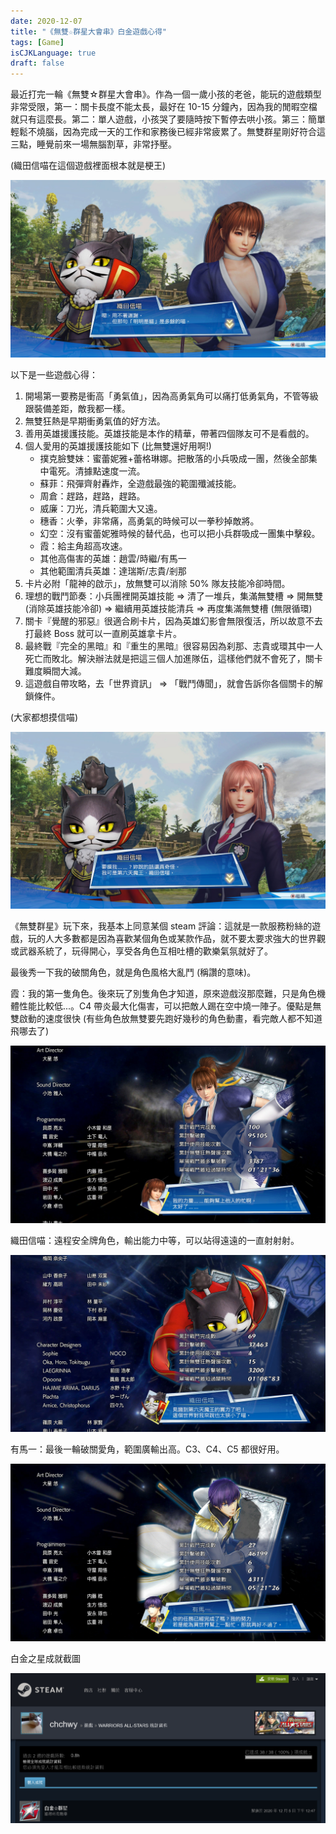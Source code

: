 ```yaml
---
date: 2020-12-07
title: "《無雙☆群星大會串》白金遊戲心得"
tags: [Game]
isCJKLanguage: true
draft: false
---
```


最近打完一輪《無雙☆群星大會串》。作為一個一歲小孩的老爸，能玩的遊戲類型非常受限，第一：關卡長度不能太長，最好在 10-15 分鐘內，因為我的閒暇空檔就只有這麼長。第二：單人遊戲，小孩哭了要隨時按下暫停去哄小孩。第三：簡單輕鬆不燒腦，因為完成一天的工作和家務後已經非常疲累了。無雙群星剛好符合這三點，睡覺前來一場無腦割草，非常抒壓。

(織田信喵在這個遊戲裡面根本就是梗王)

![Oda-Kasumi](img/allstar-cat.jpg)

以下是一些遊戲心得：

1. 開場第一要務是衝高「勇氣值」，因為高勇氣角可以痛打低勇氣角，不管等級跟裝備差距，敵我都一樣。
2. 無雙狂熱是早期衝勇氣值的好方法。
3. 善用英雄援護技能。英雄技能是本作的精華，帶著四個隊友可不是看戲的。
4. 個人愛用的英雄援護技能如下 (比無雙還好用啊!) 
    - 撲克臉雙妹：蜜蕾妮雅+蕾格琳娜。把散落的小兵吸成一團，然後全部集中電死。清據點速度一流。
    - 蘇菲：飛彈齊射轟炸，全遊戲最強的範圍殲滅技能。
    - 周倉：趕路，趕路，趕路。
    - 威廉：刀光，清兵範圍大又遠。
    - 穗香：火拳，非常痛，高勇氣的時候可以一拳秒掉敵將。
    - 幻空：沒有蜜蕾妮雅時候的替代品，也可以把小兵群吸成一團集中擊殺。
    - 霞：給主角超高攻速。
    - 其他高傷害的英雄：趙雲/時繼/有馬一
    - 其他範圍清兵英雄：達瑞斯/志貴/剎那
5. 卡片必附「龍神的啟示」，放無雙可以消除 50% 隊友技能冷卻時間。
6. 理想的戰鬥節奏：小兵團裡開英雄技能 => 清了一堆兵，集滿無雙槽 => 開無雙 (消除英雄技能冷卻) => 繼續用英雄技能清兵 => 再度集滿無雙槽 (無限循環)
7. 關卡『覺醒的邪惡』很適合刷卡片，因為英雄幻影會無限復活，所以故意不去打最終 Boss 就可以一直刷英雄拿卡片。
8. 最終戰『完全的黑暗』和『重生的黑暗』很容易因為刹那、志貴或環其中一人死亡而敗北。解決辦法就是把這三個人加進隊伍，這樣他們就不會死了，關卡難度瞬間大減。
9. 這遊戲自帶攻略，去「世界資訊」 => 「戰鬥傳聞」，就會告訴你各個關卡的解鎖條件。

(大家都想摸信喵)

![Oda-Honoka](img/allstar-honoka.jpg)

<!--
拿白金最困難的成就應該是「True Devotee 完成所有的故事・英雄・戲劇性戰鬥」。鑑賞室的動畫列表可以檢查哪些序章跟英雄招募關卡還沒打。像我一開始趙雲開場，周倉跟呂布自動變成隊友，所以我從來沒有打過這兩個人的英雄招募關卡。主線劇情部份，志貴線有三個關卡會走向同一個志貴稱王的結局，剎那線有兩個關卡導向稱王結局，環線也有兩個關卡導向稱王結局，這個就很煩，很難追蹤哪些關卡沒打過。夜見線有兩個「追蹤夜見」。
-->

《無雙群星》玩下來，我基本上同意某個 steam 評論：這就是一款服務粉絲的遊戲，玩的人大多數都是因為喜歡某個角色或某款作品，就不要太要求強大的世界觀或武器系統了，玩得開心，享受各角色互相吐槽的歡樂氣氛就好了。

最後秀一下我的破關角色，就是角色風格大亂鬥 (稱讚的意味)。

霞：我的第一隻角色。後來玩了別隻角色才知道，原來遊戲沒那麼難，只是角色機體性能比較低...。C4 帶炎最大化傷害，可以把敵人踢在空中燒一陣子。優點是無雙啟動的速度很快 (有些角色放無雙要先跑好幾秒的角色動畫，看完敵人都不知道飛哪去了)

![End-Kasumi](img/allstar-kasumi.jpg)

織田信喵：遠程安全牌角色，輸出能力中等，可以站得遠遠的一直射射射。

![End-Oda](img/allstar-oda.jpg)

有馬一：最後一輪破關愛角，範圍廣輸出高。C3、C4、C5 都很好用。

![End-Hajime](img/allstar-hajime.jpg)

白金之星成就截圖

![Platinum Star](img/allstar-platinum.png)


